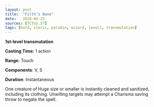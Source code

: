 ```yaml
---
layout: post
title:  "Filth’s Bane"
date:   2018-04-25
sources: [TCToS.57]
tags: [bard, cleric, paladin, wizard, level1, transmutation]
---
```


**1st-level transmutation**

**Casting Time**: 1 action

**Range**: Touch

**Components**: V, S

**Duration**: Instantaneous

One creature of Huge size or smaller is instantly cleaned and sanitized, including its clothing. Unwilling targets may attempt a Charisma saving throw to negate the spell.